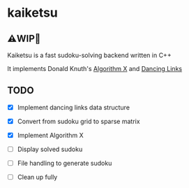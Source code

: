 # kaiketsu
## :warning:WIP:construction:

Kaiketsu is a fast sudoku-solving backend written in C++

It implements Donald Knuth's [Algorithm X](https://en.wikipedia.org/wiki/Knuth%27s_Algorithm_X "algo x")
and [Dancing Links](https://en.wikipedia.org/wiki/Dancing_Links "dancing links")

## TODO

- [X] Implement dancing links data structure
- [X] Convert from sudoku grid to sparse matrix
- [X] Implement Algorithm X
- [ ] Display solved sudoku
- [ ] File handling to generate sudoku
- [ ] Clean up fully


